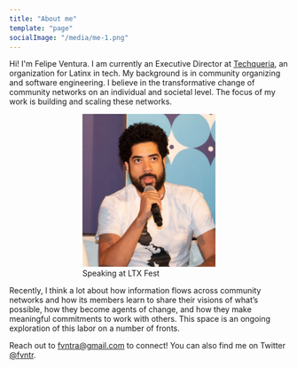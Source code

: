 ```yaml
---
title: "About me"
template: "page"
socialImage: "/media/me-1.png"
---
```


Hi! I'm Felipe Ventura. I am currently an Executive Director at [Techqueria](http://techqueria.org), an organization for Latinx in tech. My background is in community organizing and software engineering. I believe in the transformative change of community networks on an individual and societal level. The focus of my work is building and scaling these networks.

<figure style="width: 240px; margin:auto;">
	<img src="/media/me-1.png" alt="Felipe at LTX">
	<figcaption>Speaking at LTX Fest</figcaption>
</figure>

Recently, I think a lot about how information flows across community networks and how its members learn to share their visions of what’s possible, how they become agents of change, and how they make meaningful commitments to work with others. This space is an ongoing exploration of this labor on a number of fronts. 

Reach out to [fvntra@gmail.com](mailto:fvntra@gmail.com) to connect! You can also find me on Twitter [@fvntr](https://twitter.com/fvntr).